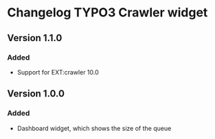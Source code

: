 # Changelog TYPO3 Crawler widget

## Version 1.1.0

### Added

* Support for EXT:crawler 10.0

## Version 1.0.0

### Added
* Dashboard widget, which shows the size of the queue
